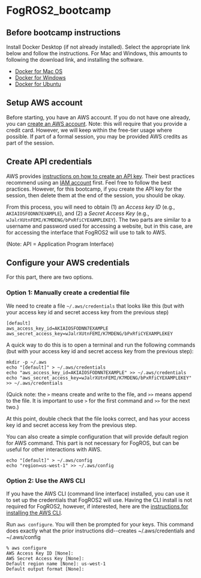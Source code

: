 # FogROS2_bootcamp

## Before bootcamp instructions

Install Docker Desktop (if not already installed).  Select the appropriate link below and follow the instructions.  For Mac and Windows, this amounts to following the download link, and installing the software.

* [Docker for Mac OS](https://docs.docker.com/desktop/install/mac-install/)
* [Docker for Windows](https://docs.docker.com/desktop/install/windows-install/)
* [Docker for Ubuntu](https://docs.docker.com/engine/install/ubuntu/)

## Setup AWS account

Before starting, you have an AWS account.  If you do not have one already, you can [create an AWS account](https://docs.aws.amazon.com/accounts/latest/reference/manage-acct-creating.html).  Note: this will require that you provide a credit card.  However, we will keep within the free-tier usage where possible.  If part of a formal session, you may be provided AWS credits as part of the session.

## Create API credentials

AWS provides [instructions on how to create an API key](https://docs.aws.amazon.com/IAM/latest/UserGuide/id_credentials_access-keys.html#Using_CreateAccessKey).  Their best practices recommend using an [IAM account](https://aws.amazon.com/premiumsupport/knowledge-center/create-access-key/) first.  Feel free to follow the best practices.  However, for this bootcamp, if you create the API key for the session, then delete them at the end of the session, you should be okay.

From this process, you will need to obtain (1) an *Access key ID* (e.g., `AKIAIOSFODNN7EXAMPLE`), and (2) a *Secret Access Key* (e.g., `wJalrXUtnFEMI/K7MDENG/bPxRfiCYEXAMPLEKEY`).  The two parts are similar to a username and password used for accessing a website, but in this case, are for accessing the interface that FogROS2 will use to talk to AWS.

(Note: API = Application Program Interface)

## Configure your AWS credentials

For this part, there are two options.

### Option 1: Manually create a credential file

We need to create a file `~/.aws/credentials` that looks like this (but with your access key id and secret access key from the previous step)
```
[default]
aws_access_key_id=AKIAIOSFODNN7EXAMPLE
aws_secret_access_key=wJalrXUtnFEMI/K7MDENG/bPxRfiCYEXAMPLEKEY
```

A quick way to do this is to open a terminal and run the following commands (but with your access key id and secret access key from the previous step):
```
mkdir -p ~/.aws
echo "[default]" > ~/.aws/credentials
echo "aws_access_key_id=AKIAIOSFODNN7EXAMPLE" >> ~/.aws/credentials
echo "aws_secret_access_key=wJalrXUtnFEMI/K7MDENG/bPxRfiCYEXAMPLEKEY" >> ~/.aws/credentials
```
(Quick note: the `>` means create and write to the file, and `>>` means append to the file.  It is important to use `>` for the first command and `>>` for the next two.)

At this point, double check that the file looks correct, and has your access key id and secret access key from the previous step.

You can also create a simple configuration that will provide default region for AWS command.  This part is not necessary for FogROS, but can be useful for other interactions with AWS.
```
echo "[default]" > ~/.aws/config
echo "region=us-west-1" >> ~/.aws/config
```

### Option 2: Use the AWS CLI

If you have the AWS CLI (command line interface) installed, you can use it to set up the credentials that FogROS2 will use.  Having the CLI install is not required for FogROS2, however, if interested, here are the [instructions for installing the AWS CLI](https://docs.aws.amazon.com/cli/latest/userguide/getting-started-install.html).

Run `aws configure`.  You will then be prompted for your keys.  This command does exactly what the prior instructions did--creates ~/.aws/credentials and ~/.aws/config

```
% aws configure
AWS Access Key ID [None]: 
AWS Secret Access Key [None]: 
Default region name [None]: us-west-1
Default output format [None]:
```
